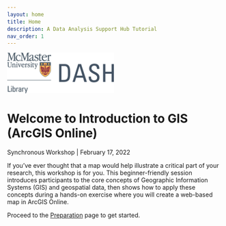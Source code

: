 ```yaml
---
layout: home
title: Home
description: A Data Analysis Support Hub Tutorial
nav_order: 1
---
```


<img src="assets/img/logo.png" alt="Workshop Title Slide" width="250">

# Welcome to Introduction to GIS (ArcGIS Online) 

Synchronous Workshop | February 17, 2022

If you’ve ever thought that a map would help illustrate a critical part of your research, this workshop is for you. This beginner-friendly session introduces participants to the core concepts of Geographic Information Systems (GIS) and geospatial data, then shows how to apply these concepts during a hands-on exercise where you will create a web-based map in ArcGIS Online.

Proceed to the [Preparation](preparation) page to get started.


